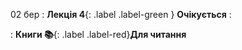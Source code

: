 

02 бер
: **Лекція 4**{: .label .label-green } **Очікується**
  : 


: **Книги 📚**{: .label .label-red}**Для читання**

